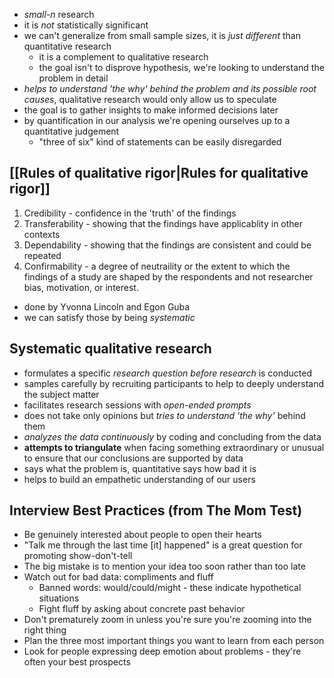 - _small-n_ research
- it is _not_ statistically significant
- we can't generalize from small sample sizes, it is _just different_ than quantitative research
	- it is a complement to qualitative research
	- the goal isn't to disprove hypothesis, we're looking to understand the problem in detail
- _helps to understand 'the why' behind the problem and its possible root causes_, qualitative research would only allow us to speculate
- the goal is to gather insights to make informed decisions later
- by quantification in our analysis we're opening ourselves up to a quantitative judgement
	- "three of six" kind of statements can be easily disregarded
## [[Rules of qualitative rigor|Rules for qualitative rigor]] 
1. Credibility - confidence in the 'truth' of the findings
2. Transferability - showing that the findings have applicablity in other contexts
3. Dependability - showing that the findings are consistent and could be repeated
4. Confirmability - a degree of neutraility or the extent to which the findings of a study are shaped by the respondents and not researcher bias, motivation, or interest.
- done by Yvonna Lincoln and Egon Guba
- we can satisfy those by being _systematic_
## Systematic qualitative research
- formulates a specific _research question before research_ is conducted
- samples carefully by recruiting participants to help to deeply understand the subject matter
- facilitates research sessions with _open-ended prompts_
- does not take only opinions but _tries to understand 'the why'_ behind them
- _analyzes the data continuously_ by coding and concluding from the data
- __attempts to triangulate__ when facing something extraordinary or unusual to ensure that our conclusions are supported by data
- says what the problem is, quantitative says how bad it is
- helps to build an empathetic understanding of our users

## Interview Best Practices (from The Mom Test)
- Be genuinely interested about people to open their hearts
- "Talk me through the last time [it] happened" is a great question for promoting show-don't-tell
- The big mistake is to mention your idea too soon rather than too late
- Watch out for bad data: compliments and fluff
  - Banned words: would/could/might - these indicate hypothetical situations
  - Fight fluff by asking about concrete past behavior
- Don't prematurely zoom in unless you're sure you're zooming into the right thing
- Plan the three most important things you want to learn from each person
- Look for people expressing deep emotion about problems - they're often your best prospects